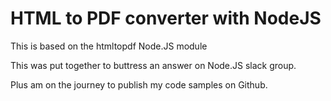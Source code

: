 # HTML to PDF converter with NodeJS

This is based on the htmltopdf Node.JS module

This was put together to buttress an answer on Node.JS slack group.

Plus am on the journey to publish my code samples on Github.
